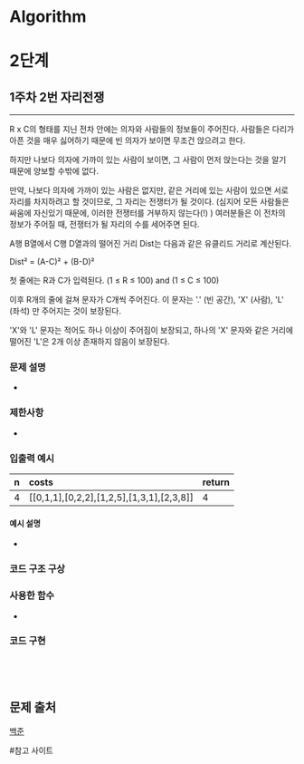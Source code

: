 # Algorithm
# 2단계
## 1주차 2번 자리전쟁
***
R x C의 형태를 지닌 전차 안에는 의자와 사람들의 정보들이 주어진다. 사람들은 다리가 아픈 것을 매우 싫어하기 때문에 빈 의자가 보이면 무조건 앉으려고 한다.

하지만 나보다 의자에 가까이 있는 사람이 보이면, 그 사람이 먼저 앉는다는 것을 알기 때문에 양보할 수밖에 없다.

만약, 나보다 의자에 가까이 있는 사람은 없지만, 같은 거리에 있는 사람이 있으면 서로 자리를 차지하려고 할 것이므로, 그 자리는 전쟁터가 될 것이다. (심지어 모든 사람들은 싸움에 자신있기 때문에, 이러한 전쟁터를 거부하지 않는다(!) )
여러분들은 이 전차의 정보가 주어질 때, 전쟁터가 될 자리의 수를 세어주면 된다.

A행 B열에서 C행 D열과의 떨어진 거리 Dist는 다음과 같은 유클리드 거리로 계산된다.

Dist² = (A-C)² + (B-D)²  

첫 줄에는 R과 C가 입력된다. (1 ≤ R ≤ 100) and (1 ≤ C ≤ 100)

이후 R개의 줄에 걸쳐 문자가 C개씩 주어진다. 이 문자는 '.' (빈 공간), 'X' (사람), 'L' (좌석) 만 주어지는 것이 보장된다.

'X'와 'L' 문자는 적어도 하나 이상이 주어짐이 보장되고, 하나의 'X' 문자와 같은 거리에 떨어진 'L'은 2개 이상 존재하지 않음이 보장된다.

### 문제 설명 
- 
### 제한사항
- 

### 입출력 예시 
 | n    |costs                                     |return|
 | :----|:-----------------------------------------|:-----|
 | 4    |[[0,1,1],[0,2,2],[1,2,5],[1,3,1],[2,3,8]] |4     |


#### 예시 설명  
- 

### 코드 구조 구상

### 사용한 함수 
- 

### 코드 구현


<pre>
<code>

</code>
</pre>


## 문제 출처 
[백준](https://www.acmicpc.net/problem/2886)


#참고 사이트 

